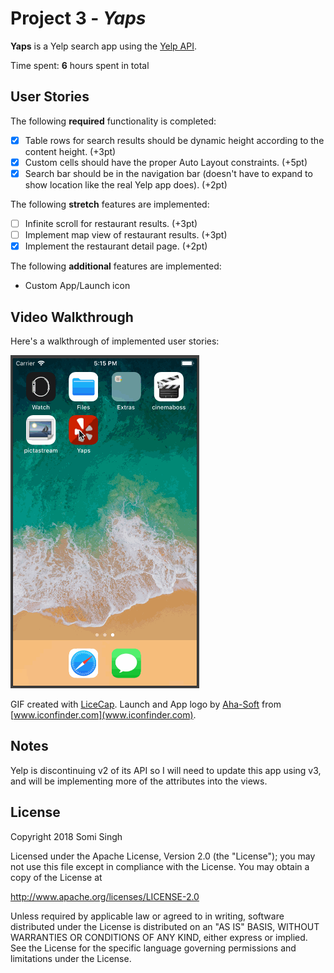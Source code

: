 # Project 3 - *Yaps*

**Yaps** is a Yelp search app using the [Yelp API](http://www.yelp.com/developers/documentation/v2/search_api).

Time spent: **6** hours spent in total

## User Stories

The following **required** functionality is completed:

- [x] Table rows for search results should be dynamic height according to the content height. (+3pt)
- [x] Custom cells should have the proper Auto Layout constraints. (+5pt)
- [x] Search bar should be in the navigation bar (doesn't have to expand to show location like the real Yelp app does). (+2pt)

The following **stretch** features are implemented:

- [ ] Infinite scroll for restaurant results. (+3pt)
- [ ] Implement map view of restaurant results. (+3pt)
- [x] Implement the restaurant detail page. (+2pt)

The following **additional** features are implemented:

* Custom App/Launch icon

## Video Walkthrough

Here's a walkthrough of implemented user stories:

![Yaps Video Walkthrough](https://github.com/sks3/yaps/blob/master/yaps1.gif)

GIF created with [LiceCap](http://www.cockos.com/licecap/).
Launch and App logo by [Aha-Soft](https://www.iconfinder.com/aha-soft) from [www.iconfinder.com](www.iconfinder.com).

## Notes

Yelp is discontinuing v2 of its API so I will need to update this app using v3, and will be implementing more of the attributes into the views.

## License

Copyright 2018 Somi Singh

Licensed under the Apache License, Version 2.0 (the "License");
you may not use this file except in compliance with the License.
You may obtain a copy of the License at

http://www.apache.org/licenses/LICENSE-2.0

Unless required by applicable law or agreed to in writing, software
distributed under the License is distributed on an "AS IS" BASIS,
WITHOUT WARRANTIES OR CONDITIONS OF ANY KIND, either express or implied.
See the License for the specific language governing permissions and
limitations under the License.

